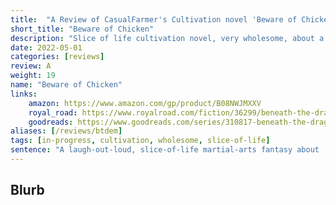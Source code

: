 ```yaml
---
title:  "A Review of CasualFarmer's Cultivation novel 'Beware of Chicken'"
short_title: "Beware of Chicken"
description: "Slice of life cultivation novel, very wholesome, about a reincarnated person trying to get away from Xianxia tropes. Incredibly wholesome and a pure delight to read."
date: 2022-05-01
categories: [reviews]
review: A
weight: 19
name: "Beware of Chicken"
links:
    amazon: https://www.amazon.com/gp/product/B08NWJMXXV
    royal_road: https://www.royalroad.com/fiction/36299/beneath-the-dragoneye-moons
    goodreads: https://www.goodreads.com/series/310817-beneath-the-dragoneye-moons
aliases: [/reviews/btdem]
tags: [in-progress, cultivation, wholesome, slice-of-life]
sentence: "A laugh-out-loud, slice-of-life martial-arts fantasy about . . . farming????"
---
```


## Blurb

